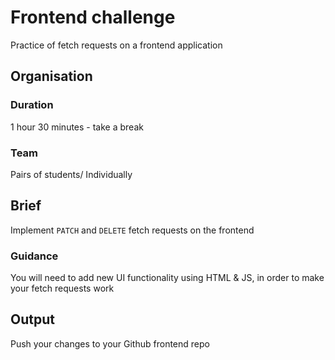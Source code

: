 # Frontend challenge

Practice of fetch requests on a frontend application

## Organisation

### Duration

1 hour 30 minutes - take a break

### Team

Pairs of students/ Individually 

## Brief

Implement `PATCH` and `DELETE` fetch requests on the frontend 

### Guidance

You will need to add new UI functionality using HTML & JS, in order to make your fetch requests work

## Output

Push your changes to your Github frontend repo 
